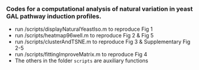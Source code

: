 ### Codes for a computational analysis of natural variation in yeast GAL pathway induction profiles.



- run /scripts/displayNaturalYeastIso.m to reproduce Fig 1
- run /scripts/heatmap96well.m to reproduce Fig 2 & Fig 5
- run /scripts/clusterAndTSNE.m to reproduce Fig 3 & Supplementary Fig 2-5
- run /scripts/fittingImproveMatrix.m to reproduce Fig 4
- The others in the folder `scripts` are auxiliary functions